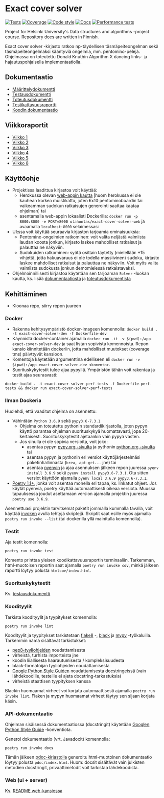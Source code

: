 # Exact cover solver

[![Tests](https://github.com/otahontas/exact-cover-solver/workflows/Tests/badge.svg)](https://github.com/otahontas/exact-cover-solver/actions?query=workflow%3ATests)
[![Coverage](https://coveralls.io/repos/github/otahontas/exact-cover-solver/badge.svg?branch=master)](https://coveralls.io/github/otahontas/exact-cover-solver?branch=master)
[![Code style](https://github.com/otahontas/exact-cover-solver/workflows/Code%20style/badge.svg)](https://github.com/otahontas/exact-cover-solver/actions?query=workflow%3A%22Code+style%22)
[![Docs](https://github.com/otahontas/exact-cover-solver/workflows/Docs/badge.svg)](https://github.com/otahontas/exact-cover-solver/actions?query=workflow%4ADocs)
[![Performance tests](https://github.com/otahontas/exact-cover-solver/workflows/Performance%20tests/badge.svg)](https://github.com/otahontas/exact-cover-solver/actions?query=workflow%3A%22Performance+tests%22)

Project for Helsinki University's Data structures and algorithms -project course. Repository docs are written in Finnish.

Exact cover solver -kirjasto ratkoo np-täydellisen täsmäpeiteongelman sekä täsmäpeiteongelmaksi kääntyviä ongelmia, mm. pentomino-pelejä. Ohjelmassa on toteutettu Donald Knuthin Algorithm X dancing links- ja hajautuspohjaisella implementaatiolla.

## Dokumentaatio

- [Määrittelydokumentti](docs/maarittely.md)
- [Testausdokumentti](docs/testaus.md)
- [Toteutusdokumentti](docs/toteutus.md)
- [Testikattavuusraportti](https://coveralls.io/github/otahontas/exact-cover-solver?branch=master)
- [Koodin dokumentaatio](https://otahontas.github.io/exact-cover-solver/)

## Viikkoraportit

- [Viikko 1](docs/raportit/viikko1.md)
- [Viikko 2](docs/raportit/viikko2.md)
- [Viikko 3](docs/raportit/viikko3.md)
- [Viikko 4](docs/raportit/viikko4.md)
- [Viikko 5](docs/raportit/viikko5.md)
- [Viikko 6](docs/raportit/viikko6.md)

## Käyttöohje

- Projektissa laadittua kirjastoa voit käyttää:
  - Herokussa olevan [web-appin kautta](https://mysterious-harbor-76202.herokuapp.com/)
    [huom herokussa ei ole kauhean korkea muistikatto, joten 6x10 pentominoboardin
    tai vaikeamman sudokun ratkaisujen generointi saattaa kaataa ohjelman] tai
  - asentamalla web-appin lokaalisti Dockerilla: `docker run -p 8000:8000 -e PORT=8000 otahontas/exact-cover-solver-web` ja avaamalla `localhost:8000` selaimessasi
- UI:ssa voit käyttää seuraavia kirjaston tarjoamia ominaisuuksia:
  - Pentomino-ongelmien ratkominen: voit valita neljästä valmiista laudan koosta jonkun, kirjasto laskee mahdolliset ratkaisut ja palauttaa ne näkyviin.
  - Sudokuiden ratkominen: syötä osittain täytetty (mielellään +15 vihjettä, jotta hakuavaruus ei ole todella massiivinen) sudoku, kirjasto laskee mahdolliset ratkaisut ja palauttaa ne näkyviin. Voit myös valita valmiista sudokusta jonkun demomielessä ratkaistavaksi.
- Ohjelmoinnillisesti kirjastoa käytetään sen tarjoaman `Solver` -luokan kautta, ks.
lisää [dokumentaatiosta](https://otahontas.github.io/exact-cover-solver/) ja [toteutusdokumentista](docs/toteutus.md)

## Kehittäminen

- Kloonaa repo, siirry repon juureen

### Docker

- Rakenna kehitysympäristö docker-imageen komennolla: `docker build . -t exact-cover-solver-dev -f Dockerfile-dev`
- Käynnistä docker-container ajamalla `docker run -it -v $(pwd):/app exact-cover-solver-dev` ja saat listan sopivista komennoista. Repon kansio kiinnitetään dockeriin, jotta mahdolliset muutokset (coverage tms) päivttyvät kansioon.
- Komentoja käytetään argumenttina edelliseen eli `docker run -v $(pwd):/app exact-cover-solver-dev <komento>`.
- Suorituskykytestit tulee ajaa pypyllä. Ympäristön tähän voit rakentaa ja testit ajaa seuraavasti:

```
docker build . -t exact-cover-solver-perf-tests -f Dockerfile-perf-tests && docker run exact-cover-solver-perf-tests
```

### Ilman Dockeria

Huolehdi, että vaaditut ohjelma on asennettu:

- Vähintään `Python 3.6.9` sekä `pypy3.6-7.3.1`
  - Ohjelma on toteutettu pythonin standardikirjastolla, joten pypyn käyttö parantaa ohjelman suorituskykyä huomattavasti, jopa 20-kertaisesti. Suorituskykytestit ajetaankin vain pypyä vasten.
  - Jos sinulla ei ole sopivia versioita, voit joko:
    - asentaa pypyn [pypy.org -sivulta](https://www.pypy.org/download.html) ja pythonin [python.org -sivulta](https://www.python.org/downloads/) tai
    - asentaa pypyn ja pythonin eri versiot käyttöjärjestelmäsi paketinhallinnasta (`brew, apt-get...` jne) tai
    - asentaa [pyenvin](https://github.com/pyenv/pyenv) ja ajaa asennuksen jälkeen repon juuressa `pyenv install 3.6.9` sekä `pyenv install pypy3.6-7.3.1`. Ota sitten versiot käyttöön ajamalla `pyenv local 3.6.9 pypy3.6-7.3.1`.
- [Poetry 1.1+](https://python-poetry.org/docs/#installation), jonka voit asentaa monella eri tapaa, ks. linkatut ohjeet. Jos käytät pyenviä, poetry käyttää automaattisesti oikeaa versiota. Muussa tapauksessa joudut asettamaan version ajamalla projektin juuressa `poetry use 3.6.9`.

Asennettuasi projektin tarvitsemat paketit jommalla kummalla tavalla, voit käyttää [invoken](https://www.pyinvoke.org/) avulla tehtyjä skriptejä. Skriptit saat esille myös ajamalla `poetry run invoke --list` (tai dockerilla yllä mainitulla komennolla).

### Testit

Aja testit komennolla:

```
poetry run invoke test
```

Komento printtaa yleisen koodikattavuusraportin terminaaliin. Tarkemman, html-muotoisen raportin saat ajamalla `poetry run invoke cov`, minkä jälkeen raportti löytyy polusta `htmlcov/index.html`.

### Suorituskykytestit

Ks. [testausdokumentti](docs/testaus.md)

### Koodityylit

Tarkista koodityylit ja tyypitykset komennolla:

```
poetry run invoke lint
```

Koodityylit ja tyypitykset tarkistetaan [flake8](https://flake8.pycqa.org/en/latest/index.html) -, [black](https://black.readthedocs.io/en/stable/) ja [mypy](http://mypy-lang.org/) -työkaluilla. Tarkemmin nämä sisältävät tarkistukset:

- [pep8-tyyliohjeiden](https://www.python.org/dev/peps/pep-0008/) noudattamisesta
- virheistä, turhista importeista jne
- koodin liiallisesta haarautumisesta / kompleksisuudesta
- black-formatoijan tyyliohjeiden noudattamisesta
- [Google Python Style Guiden](https://www.python.org/dev/peps/pep-0257/) noudattamisesta docstringeissä (vain lähdekoodille, testeille ei ajeta docstring-tarkastuksia)
- virheistä staattisen tyypityksen kanssa

Blackin huomaamat virheet voi korjata automaattisesti ajamalla `poetry run invoke list`. Flaken ja mypyn huomaamat virheet täytyy sen sijaan korjata käsin.

### API-dokumentaatio

Ohjelman sisäisessä dokumentaatiossa (docstringit) käytetään [Googlen Python Style Guide](https://google.github.io/styleguide/pyguide.html) -konventiota.

Generoi dokumentaatio (vrt. Javadocit) komennolla:

```
poetry run invoke docs
```

Tämän jälkeen [pdoc-kirjastolla](https://pdoc3.github.io/pdoc/) generoitu html-muotoinen
dokumentaatio löytyy polusta `pdoc/index.html`. Huom: docsit sisältävät vain julkisten metodien docstringit, privaattimetodit voit tarkistaa lähdekoodista.

### Web (ui + server)

Ks. [README web-kansiossa](web/README.md)
